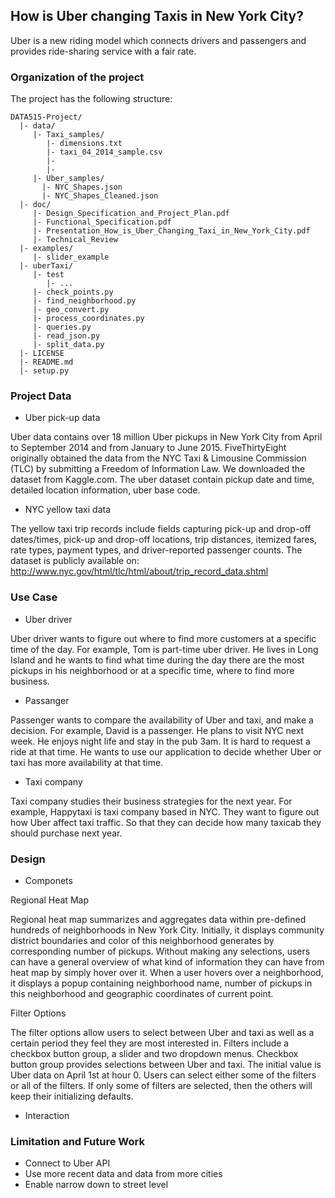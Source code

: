 ## How is Uber changing Taxis in New York City?

Uber is a new riding model which connects drivers and passengers and provides ride-sharing service with a fair rate.



### Organization of the  project

The project has the following structure:

    DATA515-Project/
      |- data/
         |- Taxi_samples/
            |- dimensions.txt
            |- taxi_04_2014_sample.csv
            |- 
            |- 
         |- Uber_samples/
     	   |- NYC_Shapes.json
     	   |- NYC_Shapes_Cleaned.json     	 
      |- doc/
         |- Design_Specification_and_Project_Plan.pdf
         |- Functional_Specification.pdf
         |- Presentation_How_is_Uber_Changing_Taxi_in_New_York_City.pdf
         |- Technical_Review
      |- examples/
         |- slider_example
      |- uberTaxi/
         |- test
            |- ...
         |- check_points.py
         |- find_neighborhood.py
         |- geo_convert.py
         |- process_coordinates.py
         |- queries.py
         |- read_json.py
         |- split_data.py
      |- LICENSE
      |- README.md
      |- setup.py
      

### Project Data

* Uber pick-up data

Uber data contains over 18 million Uber pickups in New York City from April to September 2014 and from January to June 2015. FiveThirtyEight originally obtained the data from the NYC Taxi & Limousine Commission (TLC) by submitting a Freedom of Information Law. We downloaded the dataset from Kaggle.com. The uber dataset contain pickup date and time, detailed location information, uber base code. 

* NYC yellow taxi data

The yellow taxi trip records include fields capturing pick-up and drop-off dates/times, pick-up and drop-off locations, trip distances, itemized fares, rate types, payment types, and driver-reported passenger counts. The dataset is publicly available on: http://www.nyc.gov/html/tlc/html/about/trip_record_data.shtml



### Use Case 

* Uber driver

Uber driver wants to figure out where to find more customers at a specific time of the day. For example, Tom is part-time uber driver. He lives in Long Island and he wants to find what time during the day there are the most pickups in his neighborhood or at a specific time, where to find more business.

* Passanger

Passenger wants to compare the availability of Uber and taxi, and make a decision. For example, David is a passenger. He plans to visit NYC next week. He enjoys night life and stay in the pub 3am. It is hard to request a ride at that time. He wants to use our application to decide whether Uber or taxi has more availability at that time.

* Taxi company 

Taxi company studies their business strategies for the next year. For example, Happytaxi is taxi company based in NYC. They want to figure out how Uber affect taxi traffic. So that they can decide how many taxicab they should purchase next year.



### Design
* Componets

Regional Heat Map

Regional heat map summarizes and aggregates data within pre-defined hundreds of neighborhoods in New York City. Initially, it displays community district boundaries and color of this neighborhood generates by corresponding number of pickups. Without making any selections, users can have a general overview of what kind of information they can have from heat map by simply hover over it. When a user hovers over a neighborhood, it displays a popup containing neighborhood name, number of pickups in this neighborhood and geographic coordinates of current point. 

Filter Options

The filter options allow users to select between Uber and taxi as well as a certain period they feel they are most interested in. Filters include a checkbox button group, a slider and two dropdown menus. Checkbox button group provides selections between Uber and taxi. The initial value is Uber data on April 1st at hour 0. Users can select either some of the filters or all of the filters. If only some of filters are selected, then the others will keep their initializing defaults.

* Interaction


### Limitation and Future Work
* Connect to Uber API
* Use more recent data and data from more cities
* Enable narrow down to street level


